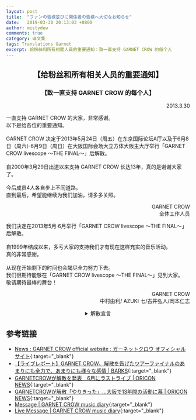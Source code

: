```yaml
---
layout: post
title:  "ファンの皆様並びに関係者の皆様へ大切なお知らせ"
date:   2019-03-30 20:13:03 +0800
author: mistydew
comments: true
category: 译文集
tags: Translations Garnet
excerpt: 給粉絲和所有相關人員的重要通知：致一直支持 GARNET CROW 的每个人
---
```

<h2 align="center">【给粉丝和所有相关人员的重要通知】</h2>
<h3 align="center">【致一直支持 GARNET CROW 的每个人】</h3>
<p align="right">2013.3.30</p>
<p>
  一直支持 GARNET CROW 的大家，非常感谢。<br>
  以下是给各位的重要通知。<br>
  <br>
  GARNET CROW 决定于2013年5月24日（周五）在东京国际论坛A厅以及于6月8日（周六）·6月9日（周日）在大阪国际会场大立方体大阪主大厅举行「GARNET CROW livescope 〜THE FINAL〜」后解散。<br>
  <br>
  自2000年3月29日出道以来支持 GARNET CROW 长达13年，真的是谢谢大家了。<br>
  <br>
  今后成员4人各自步上不同道路。<br>
  直到最后，希望能继续为我们加油，请多多关照。
</p>
<p align="right">
  GARNET CROW<br>
  全体工作人员
</p>
<p>
  我们决定在2013年5月·6月举行「GARNET CROW livescope 〜THE FINAL〜」后解散。<br>
  <br>
  自1999年结成以来，多亏大家的支持我们才有现在这样充实的音乐活动。<br>
  真的非常感谢。<br>
  <br>
  从现在开始剩下的时间也会竭尽全力努力下去。<br>
  我们很期待能够在「GARNET CROW livescope 〜THE FINAL〜」见到大家。<br>
  敬请期待最棒的舞台！
</p>
<p align="right">
  GARNET CROW<br>
  中村由利/ AZUKI 七/古井弘人/岡本仁志
</p>

<details>
<summary align="center">解散宣言</summary>
<p align="right">2013.3.30 (土)</p>
<blockquote>
  <p>
    皆さん、今日は本当にどうもありがとうございました！<br>
    ここで、私達から皆さんへ大切なお知らせがございます。<br>
    私達は、次の東京、そして大阪のライブを以って、解散します。<br>
    <br>
    GARNET CROWとして、全てのことを出し切りました。<br>
    13年という長きに渡り応援してくださって、本当に皆さんどうもありがとうございました！<br>
    <br>
    今は皆様への感謝と達成感でいっぱいです。<br>
    でもまだまだ、最後のライブまで全力で頑張りますので、ラストライブもぜひ皆さん私たちを応援しに来て下さい、よろしくお願いします！<br>
    <br>
    ラストライブは皆さんと一緒に楽しく盛り上げりたいと思いますので、皆さんぜひ遊びに来てくれますか！<br>
    盛り上げてくれますか！<br>
    一緒に楽しみましょう！<br>
    今日は本当にありがとうございました！
  </p>
</blockquote>
<p>
  各位，今天真的是非常感谢！<br>
  在这里，有我们给大家的重要通知。<br>
  我们，将于接下来的东京，然后是大阪的演唱会，解散。<br>
  <br>
  作为 GARNET CROW，已经拿出了所有。<br>
  13年之久的奔波应援，真的非常感谢大家！<br>
  <br>
  现在对大家的感谢和成就感满满的。<br>
  不过还是，直到最后的演唱会都要全力以赴，所以最后的演唱会也请大家一定要来支持我们，请多多关照！<br>
  <br>
  最后的演唱会想和大家一起快乐地嗨起来，各位一定要来玩啊！<br>
  能嗨起来吗！<br>
  一起期待吧！<br>
  今天真的是谢谢了！
</p>
<p align="right">
  中村由利 in<br>
  TOKYO DOME CITY HALL
</p>
</details>

## 参考链接

* [News : GARNET CROW official website : ガーネットクロウ オフィシャルサイト](http://www.garnetcrow.com/message/index.html){:target="_blank"}
* [【ライブレポート】GARNET CROW、解散を告げたツアーファイナルのあまりにも全力で、あまりにも様々な感情 \| BARKS](https://www.barks.jp/news/?id=1000089017){:target="_blank"}
* [GARNETCROWが解散を発表　6月にラストライブ \| ORICON NEWS](https://www.oricon.co.jp/news/2023154/full/){:target="_blank"}
* [GARNETCROWが解散「やりきった」…大阪で13年間の活動に幕 \| ORICON NEWS](https://www.oricon.co.jp/news/2025398/full/){:target="_blank"}
* [Message \| GARNET CROW music diary](https://crowsub.github.io/message/){:target="_blank"}
* [Live Message \| GARNET CROW music diary](https://crowsub.github.io/message/live.html){:target="_blank"}
